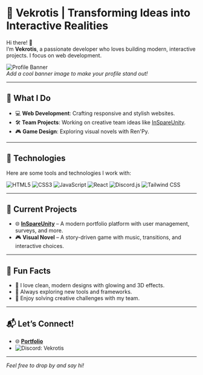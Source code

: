 # 🌟 Vekrotis | Transforming Ideas into Interactive Realities

Hi there! 👋  
I’m **Vekrotis**, a passionate developer who loves building modern, interactive projects. I focus on web development.

![Profile Banner](https://via.placeholder.com/800x200?text=Your+Custom+Banner+Image)  
*Add a cool banner image to make your profile stand out!*

---

## 🚀 What I Do
- 💻 **Web Development**: Crafting responsive and stylish websites.
- 🛠 **Team Projects**: Working on creative team ideas like [InSpareUnity](https://your-vercel-url.vercel.app/).
- 🎮 **Game Design**: Exploring visual novels with Ren'Py.

---

## 🔧 Technologies
Here are some tools and technologies I work with:  

![HTML5](https://img.shields.io/badge/HTML-E34F26?style=flat-square&logo=html5&logoColor=white)
![CSS3](https://img.shields.io/badge/CSS-1572B6?style=flat-square&logo=css3&logoColor=white)
![JavaScript](https://img.shields.io/badge/JavaScript-F7DF1E?style=flat-square&logo=javascript&logoColor=black)
![React](https://img.shields.io/badge/React-61DAFB?style=flat-square&logo=react&logoColor=black)
![Discord.js](https://img.shields.io/badge/Discord.js-5865F2?style=flat-square&logo=discord&logoColor=white)
![Tailwind CSS](https://img.shields.io/badge/Tailwind_CSS-06B6D4?style=flat-square&logo=tailwind-css&logoColor=white)

---

## 🌱 Current Projects
- 🌐 [**InSpareUnity**](https://your-vercel-url.vercel.app/) – A modern portfolio platform with user management, surveys, and more.
- 🎮 **Visual Novel** – A story-driven game with music, transitions, and interactive choices.

---

## 🌟 Fun Facts
- 🎨 I love clean, modern designs with glowing and 3D effects.
- 🚀 Always exploring new tools and frameworks.
- 🧩 Enjoy solving creative challenges with my team.

---

## 📬 Let’s Connect!
- 🌐 **[Portfolio](https://your-website.com)**
- ![Discord](https://img.shields.io/badge/-5865F2?style=flat-square&logo=discord&logoColor=white): Vekrotis
 

---

*Feel free to drop by and say hi!*
